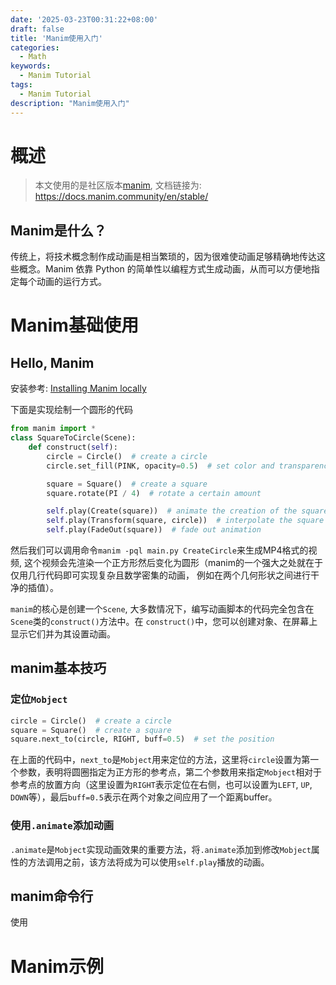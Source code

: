 ```yaml
---
date: '2025-03-23T00:31:22+08:00'
draft: false
title: 'Manim使用入门'
categories:
  - Math
keywords:
  - Manim Tutorial
tags:
  - Manim Tutorial
description: "Manim使用入门"
---
```


# 概述

> 本文使用的是社区版本[manim](https://github.com/ManimCommunity/manim), 文档链接为: https://docs.manim.community/en/stable/

## Manim是什么？

传统上，将技术概念制作成动画是相当繁琐的，因为很难使动画足够精确地传达这些概念。Manim 依靠 Python 的简单性以编程方式生成动画，从而可以方便地指定每个动画的运行方式。

# Manim基础使用

## Hello, Manim

安装参考: [Installing Manim locally](https://docs.manim.community/en/stable/installation/uv.html)

下面是实现绘制一个圆形的代码

```python
from manim import *
class SquareToCircle(Scene):
    def construct(self):
        circle = Circle()  # create a circle
        circle.set_fill(PINK, opacity=0.5)  # set color and transparency

        square = Square()  # create a square
        square.rotate(PI / 4)  # rotate a certain amount

        self.play(Create(square))  # animate the creation of the square
        self.play(Transform(square, circle))  # interpolate the square into the circle
        self.play(FadeOut(square))  # fade out animation
```

然后我们可以调用命令`manim -pql main.py CreateCircle`来生成MP4格式的视频, 这个视频会先渲染一个正方形然后变化为圆形（manim的一个强大之处就在于仅用几行代码即可实现复杂且数学密集的动画， 例如在两个几何形状之间进行干净的插值）。

`manim`的核心是创建一个`Scene`, 大多数情况下，编写动画脚本的代码完全包含在 `Scene`类的`construct()`方法中。在 `construct()`中，您可以创建对象、在屏幕上显示它们并为其设置动画。

## manim基本技巧

### 定位`Mobject`

```python
circle = Circle()  # create a circle
square = Square()  # create a square
square.next_to(circle, RIGHT, buff=0.5)  # set the position
```

在上面的代码中，`next_to`是`Mobject`用来定位的方法，这里将`circle`设置为第一个参数，表明将圆圈指定为正方形的参考点，第二个参数用来指定`Mobject`相对于参考点的放置方向（这里设置为`RIGHT`表示定位在右侧，也可以设置为`LEFT`, `UP`, `DOWN`等），最后`buff=0.5`表示在两个对象之间应用了一个距离buffer。

### 使用`.animate`添加动画

`.animate`是`Mobject`实现动画效果的重要方法，将`.animate`添加到修改`Mobject`属性的方法调用之前，该方法将成为可以使用`self.play`播放的动画。


## manim命令行

使用

# Manim示例


